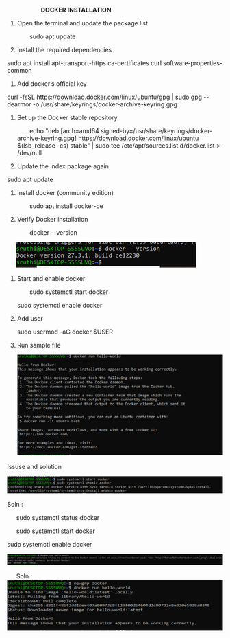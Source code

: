 ﻿`			`**DOCKER INSTALLATION**

1. Open the terminal and update the package list

   `	`sudo apt update

1. Install the required dependencies

sudo apt install apt-transport-https ca-certificates curl software-properties-common

1. Add docker’s official key

curl -fsSL https://download.docker.com/linux/ubuntu/gpg | sudo gpg --dearmor -o /usr/share/keyrings/docker-archive-keyring.gpg

1. Set up the Docker stable repository

   `	`echo "deb [arch=amd64 signed-by=/usr/share/keyrings/docker-archive-keyring.gpg] https://download.docker.com/linux/ubuntu $(lsb\_release -cs) stable" | sudo tee /etc/apt/sources.list.d/docker.list > /dev/null

1. Update the index package again

sudo apt update

1. Install docker (community edition)

   `	`sudo apt install docker-ce

1. Verify Docker installation

   `	`docker --version

` 	`![](Aspose.Words.d8041e36-9a91-4048-a591-ad70265b3430.001.png)

1. Start and enable docker

   `	`sudo systemctl start docker

   sudo systemctl enable docker

1. Add user 

   sudo usermod -aG docker $USER

1. Run sample file

   ![](Aspose.Words.d8041e36-9a91-4048-a591-ad70265b3430.002.png)


Issuse and solution 

![](Aspose.Words.d8041e36-9a91-4048-a591-ad70265b3430.003.png)

Soln : 

`	`sudo systemctl status docker

`	`sudo systemctl start docker

sudo systemctl enable docker

![](Aspose.Words.d8041e36-9a91-4048-a591-ad70265b3430.004.png)

`	`Soln : 	![](Aspose.Words.d8041e36-9a91-4048-a591-ad70265b3430.005.png)
